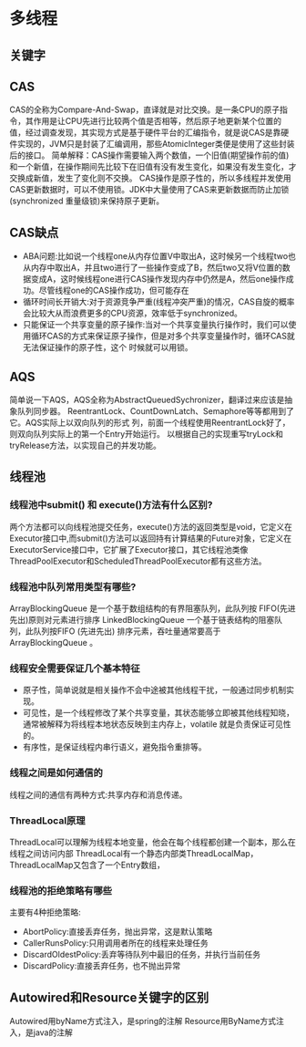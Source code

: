 # 多线程
## 关键字
## CAS
CAS的全称为Compare-And-Swap，直译就是对比交换。是一条CPU的原子指令，其作用是让CPU先进行比较两个值是否相等，然后原子地更新某个位置的值，经过调查发现，其实现方式是基于硬件平台的汇编指令，就是说CAS是靠硬件实现的，JVM只是封装了汇编调用，那些AtomicInteger类便是使用了这些封装后的接口。
简单解释：CAS操作需要输入两个数值，一个旧值(期望操作前的值)和一个新值，在操作期间先比较下在旧值有没有发生变化，如果没有发生变化，才交换成新值，发生了变化则不交换。 CAS操作是原子性的，所以多线程并发使用CAS更新数据时，可以不使用锁。JDK中大量使用了CAS来更新数据而防止加锁(synchronized 重量级锁)来保持原子更新。

## CAS缺点
- ABA问题:比如说一个线程one从内存位置V中取出A，这时候另一个线程two也从内存中取出A，并且two进行了一些操作变成了B，然后two又将V位置的数据变成A，这时候线程one进行CAS操作发现内存中仍然是A，然后one操作成功。尽管线程one的CAS操作成功，但可能存在
- 循环时间长开销大:对于资源竞争严重(线程冲突严重)的情况，CAS自旋的概率会比较大从而浪费更多的CPU资源，效率低于synchronized。
-  只能保证一个共享变量的原子操作:当对一个共享变量执行操作时，我们可以使用循环CAS的方式来保证原子操作，但是对多个共享变量操作时，循环CAS就无法保证操作的原子性，这个 时候就可以用锁。

## AQS
简单说一下AQS，AQS全称为AbstractQueuedSychronizer，翻译过来应该是抽象队列同步器。 ReentrantLock、CountDownLatch、Semaphore等等都用到了它。AQS实际上以双向队列的形式 列，前面一个线程使用ReentrantLock好了，则双向队列实际上的第一个Entry开始运行。 以根据自己的实现重写tryLock和tryRelease方法，以实现自己的并发功能。 

## 线程池
### 线程池中submit() 和 execute()方法有什么区别?
两个方法都可以向线程池提交任务，execute()方法的返回类型是void，它定义在Executor接口中,而submit()方法可以返回持有计算结果的Future对象，它定义在ExecutorService接口中，它扩展了Executor接口，其它线程池类像ThreadPoolExecutor和ScheduledThreadPoolExecutor都有这些方法。

### 线程池中队列常用类型有哪些? 
ArrayBlockingQueue 是一个基于数组结构的有界阻塞队列，此队列按 FIFO(先进先出)原则对元素进行排序
LinkedBlockingQueue 一个基于链表结构的阻塞队列，此队列按FIFO (先进先出) 排序元素，吞吐量通常要高于 ArrayBlockingQueue 。

### 线程安全需要保证几个基本特征
- 原子性，简单说就是相关操作不会中途被其他线程干扰，一般通过同步机制实现。
- 可见性，是一个线程修改了某个共享变量，其状态能够立即被其他线程知晓，通常被解释为将线程本地状态反映到主内存上，volatile 就是负责保证可见性的。
- 有序性，是保证线程内串行语义，避免指令重排等。

### 线程之间是如何通信的
线程之间的通信有两种方式:共享内存和消息传递。


### ThreadLocal原理
ThreadLocal可以理解为线程本地变量，他会在每个线程都创建一个副本，那么在线程之间访问内部 ThreadLocal有一个静态内部类ThreadLocalMap，ThreadLocalMap又包含了一个Entry数组，

### 线程池的拒绝策略有哪些
主要有4种拒绝策略:
- AbortPolicy:直接丢弃任务，抛出异常，这是默认策略
- CallerRunsPolicy:只用调用者所在的线程来处理任务
- DiscardOldestPolicy:丢弃等待队列中最旧的任务，并执行当前任务
- DiscardPolicy:直接丢弃任务，也不抛出异常


## Autowired和Resource关键字的区别
Autowired用byName方式注入，是spring的注解
Resource用ByName方式注入，是java的注解



